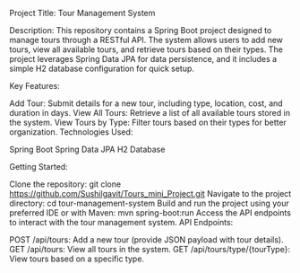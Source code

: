Project Title: Tour Management System

Description:
This repository contains a Spring Boot project designed to manage tours through a RESTful API. The system allows users to add new tours, view all available tours, and retrieve tours based on their types. The project leverages Spring Data JPA for data persistence, and it includes a simple H2 database configuration for quick setup.

Key Features:

Add Tour: Submit details for a new tour, including type, location, cost, and duration in days.
View All Tours: Retrieve a list of all available tours stored in the system.
View Tours by Type: Filter tours based on their types for better organization.
Technologies Used:

Spring Boot
Spring Data JPA
H2 Database

Getting Started:

Clone the repository: git clone https://github.com/Sushilgavit/Tours_mini_Project.git
Navigate to the project directory: cd tour-management-system
Build and run the project using your preferred IDE or with Maven: mvn spring-boot:run
Access the API endpoints to interact with the tour management system.
API Endpoints:

POST /api/tours: Add a new tour (provide JSON payload with tour details).
GET /api/tours: View all tours in the system.
GET /api/tours/type/{tourType}: View tours based on a specific type.
